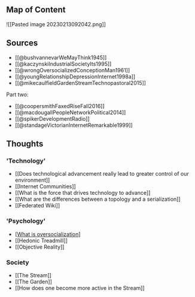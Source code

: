 
## Map of Content

![[Pasted image 20230213092042.png]]

## Sources

-  [[@bushvannevarWeMayThink1945]]
- [[@kaczynskiIndustrialSocietyIts1995]]
- [[@wrongOversocializedConceptionMan1961]]
- [[@youngRelationshipDepressionInternet1998a]]
- [[@mikecaulfieldGardenStreamTechnopastoral2015]]

Part two:
- [[@coopersmithFaxedRiseFall2016]]
- [[@macdougallPeopleNetworkPolitical2014]]
- [[@spikerDevelopmentRadio]]
- [[@standageVictorianInternetRemarkable1999]]

## Thoughts

### 'Technology'

- [[Does technological advancement really lead to greater control of our environment]]
- [[Internet Communities]]
- [[What is the force that drives technology to advance]]
- [[What are the differences between a topology and a serialization]]
- [[Federated Wiki]]

### 'Psychology'
- [[What is oversocialization]](https://sci-hub.ru/10.2307/2089854)
- [[Hedonic Treadmill]]
- [[Objective Reality]]

### Society
- [[The Stream]]
- [[The Garden]]
- [[How does one become more active in the Stream]]
